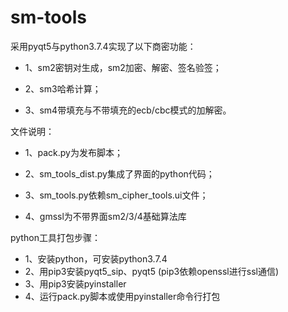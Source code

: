 # sm-tools
采用pyqt5与python3.7.4实现了以下商密功能： 

 * 1、sm2密钥对生成，sm2加密、解密、签名验签；
 
 * 2、sm3哈希计算；
 
 * 3、sm4带填充与不带填充的ecb/cbc模式的加解密。

文件说明：
 * 1、pack.py为发布脚本；

 * 2、sm_tools_dist.py集成了界面的python代码；

 * 3、sm_tools.py依赖sm_cipher_tools.ui文件；

 * 4、gmssl为不带界面sm2/3/4基础算法库
 
python工具打包步骤：
 * 1、安装python，可安装python3.7.4
 * 2、用pip3安装pyqt5_sip、pyqt5 (pip3依赖openssl进行ssl通信)
 * 3、用pip3安装pyinstaller
 * 4、运行pack.py脚本或使用pyinstaller命令行打包
